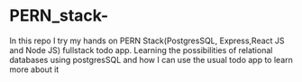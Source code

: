 # PERN_stack-

In this repo I try my hands on PERN Stack(PostgresSQL, Express,React JS and Node JS) fullstack todo app. Learning the possibilities of relational databases using postgresSQL and how I can use the usual todo app to learn more about it

